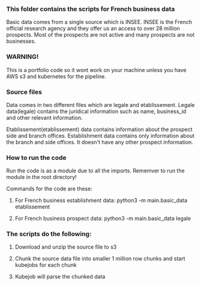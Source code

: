 

### This folder contains the scripts for French business data

Basic data comes from a single source which is INSEE. INSEE is the French official research agency and they offer us an access to over 28 million prospects. Most of the prospects are not active and many prospects are not businesses.


### WARNING!

This is a portfolio code so it wont work on your machine unless you have AWS s3 and kubernetes for the pipeline.


### Source files

Data comes in two different files which are legale and etablissement. Legale data(legale) contains the juridical information such as name, business_id and other relevant information.

Etablissement(etablissement) data contains information about the prospect side and branch offices. Establishment data contains only information about the branch and side offices. It doesn't have any other prospect information.


### How to run the code

Run the code is as a module due to all the imports. Rememver to run the module in the root directory!

Commands for the code are these:

1) For French business establishment data:
python3 -m main.basic_data etablissement

2) For French business prospect data:
python3 -m main.basic_data legale


### The scripts do the following:

1) Download and unzip the source file to s3

2) Chunk the source data file into smaller 1 million row chunks and start kubejobs for each chunk

3) Kubejob will parse the chunked data 
